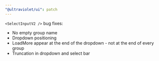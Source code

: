 ```yaml
---
"@ultraviolet/ui": patch
---
```


`<SelectInputV2 />` bug fixes:
- No empty group name
- Dropdown positioning
- LoadMore appear at the end of the dropdown - not at the end of every group
- Truncation in dropdown and select bar
